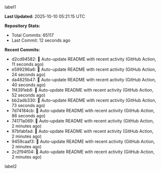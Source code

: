 
label1 
<!-- ACTIVITY_START -->
**Last Updated:** 2025-10-10 05:21:15 UTC

**Repository Stats:**
- Total Commits: 65117
- Last Commit: 12 seconds ago

**Recent Commits:**
- d2cd94582: 🤖 Auto-update README with recent activity (GitHub Action, 11 seconds ago)
- e599296a6: 🤖 Auto-update README with recent activity (GitHub Action, 24 seconds ago)
- da4825b47: 🤖 Auto-update README with recent activity (GitHub Action, 40 seconds ago)
- 1f4391eb8: 🤖 Auto-update README with recent activity (GitHub Action, 52 seconds ago)
- bb2adb330: 🤖 Auto-update README with recent activity (GitHub Action, 73 seconds ago)
- 7d74184cb: 🤖 Auto-update README with recent activity (GitHub Action, 86 seconds ago)
- 74171a069: 🤖 Auto-update README with recent activity (GitHub Action, 2 minutes ago)
- 97bfabfad: 🤖 Auto-update README with recent activity (GitHub Action, 2 minutes ago)
- 9459caaf3: 🤖 Auto-update README with recent activity (GitHub Action, 2 minutes ago)
- 2c2f94f04: 🤖 Auto-update README with recent activity (GitHub Action, 2 minutes ago)
<!-- ACTIVITY_END -->

label2
